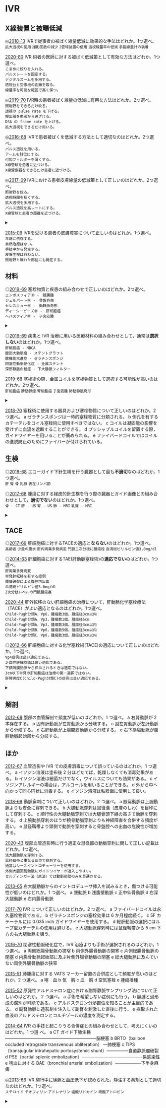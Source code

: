 # IVR
## X線装置と被曝低減

◎[2018-13](http://www.radiology.jp/content/files/20180926_2.pdf#page=6)
IVRで従事者の被ばく線量低減に効果的な手法はどれか。1つ選べ。  
`拡大透視の使用` `撮影回数の減少` `2管球装置の使用` `透視線量率の低減` `手指線量計の装着`  

[2020-80](https://member.radiology-sys.jp/jrsWebMember/member/download/specialist_exam/2020_09.pdf#page=28)
IVR 術者の医師に対する被ばく低減策として有効な方法はどれか。1つ選べ。  
`こまめに絞りを入れる。`  
`パルスレートを固定する。`  
`デジタルズームを多用する。`  
`透視台と受像機の距離を取る。`  
`線量率を可能な範囲で高く保つ。`  

◎[2019-70](http://www.radiology.jp/content/files/20190904_02.pdf#page=25)
IVR時の患者被ばく線量の低減に有用な方法はどれか。2つ選べ。  
`照射野をできるだけ絞る。`  
`透視の pulse rate を下げる。`  
`検出器を患者から遠ざける。`  
`DSA の frame rate を上げる。`  
`拡大透視をできるだけ用いる。`  

◎[2016-68](http://www.radiology.jp/content/files/20160825.pdf#page=25)
IVRで患者被ばくを低減する方法として適切なのはどれか。2つ選べ。  
`パルス透視を用いる。`  
`アームを斜位にする。`  
`付加フィルターを薄くする。`  
`X線管球を患者に近づける。`  
`X線受像器をできるだけ患者に近づける。`  

◎[2017-09](http://www.radiology.jp/content/files/20170904_2.pdf#page=5)
IVRにおける患者皮膚線量の低減策として正しいのはどれか。2つ選べ。  
`照射野を絞る。`  
`透視時間を短くする。`  
`拡大透視を多用する。`  
`パルス透視を高レートにする。`  
`X線管球と患者の距離を近づける。`  


<details>
<summary></summary>

【X線装置と被曝低減 (IVRマニュアル§84)】

- タイプ
    - under-tubeタイプ: 線源が寝台の下, 検出器が寝台の上にあるタイプ.
    - over-tubeタイプ: 線源が寝台の上, 検出器が寝台の下にあるタイプ.
    - 兼用タイプ: Cアームの上下を入れ替えられるタイプ.
- X線装置の検出器
    - FPD(フラットパネルディテクター): X線装置の主流.
    - I.I.(イメージインテンシファイア): より低価格. ただし画質は劣り, 視野辺縁での歪みが生じる. また経年劣化による交換が必要.
- 画質とX線量
    - 透視のパルスレートを減らすとX線量は減る. ただし比例するとは限らない(メーカー側でパルスレートを落とすと1パルスの線量が上がる設定になっていることがある).
- 患者線量の減らし方
    - 検出器を患者に近づける. また, 検出器の拡大使用は避ける.
    - 線源を患者から遠ざける.
    - 照射野を絞る.
    - 手技が長引く場合は, 患者やビーム入射位置を変え, 特定部位の皮膚線量が高くなりすぎないようにする.
    - 推定される最大皮膚線量が**3Gy**以上の場合は線量と部位を記録し, 10-14日後に皮膚への影響を確認するため診察を行う.
- 術者線量とその減らし方
    - 術者被曝のほとんどは患者からの散乱線.
        - 特に前方散乱(=検出器側への散乱)よりも後方散乱(=線源側への散乱)のほうが多い.
    - まず患者線量を減らす.
    - 直接線を浴びない(=照射野に手指などを入れない).
    - 散乱線から距離をとる(=照射野からなるべく距離をとって手技を行う).
    - 強斜位や側方からの透視の場合は, なるべく検出器側に立つ.
    - 防護用具を使用する.
        - 防護衣には0.25-0.35mm鉛当量のものを用いる.
            - 二次線透過率: 0.25mm鉛当量の場合は3.9%(75kV), 6.6%(100kV)
            - 二次線透過率: 0.35mm鉛当量の場合は2.1%(75kV), 5%(100kV)

**こたえ**
- 2018-13: `透視線量率の低減`
- 2019-70: `照射野をできるだけ絞る。`, `透視の pulse rate を下げる。`
- 2016-68: `パルス透視を用いる。`, `X線受像器をできるだけ患者に近づける。`
- 2017-09: `照射野を絞る。`, `透視時間を短くする。`
</details>

[2015-09](http://www.radiology.jp/content/files/20150821.pdf#page=4)
IVRを受ける患者の皮膚障害について正しいのはどれか。1つ選べ。  
`年齢に依存する。`  
`自然治癒はない。`  
`手技中から発生する。`  
`皮膚生検は行わない。`  
`照射野と離れた部位にも発症する。`  



## 材料
◎[2019-69](http://www.radiology.jp/content/files/20190904_02.pdf#page=25)
塞栓物質と疾患の組み合わせで正しいのはどれか。2つ選べ。  
`エンボスフィアⓇ -　髄膜腫`  
`ジェルパートⓇ -　骨盤外傷`  
`セレスキューⓇ -　動静脈奇形`  
`ディーシービーズⓇ -　肝細胞癌`  
`ヘパスフィアⓇ -　子宮筋腫`  


<details>
<summary></summary>

【塞栓物質の種類と適応 (塞栓物質を使いこなす-適応と塞栓術の実際-より)】

- ゼラチンスポンジ
    - 一時的塞栓物質. 数週間で吸収される.
    - 種類: スポンゼル®︎, ゼルフォーム®︎, ジェルパート®︎, セレスキュー®︎の4種類ある.
    - 適応: ジェルパートはHCCに対するTACE, それ以外は止血.
- ビーズ
    - 永久塞栓物質.
    - 種類: エンボスフィア®︎, ヘパスフィア®︎, ディーシービーズ®︎の3種類ある.
    - 適応: ディーシービーズはHCCに対するTACE, それ以外は多血性腫瘍とAVM. ただしヘパスフィアは子宮筋腫には使用できない.
- NBCA
    - 永久塞栓物質.
    - 液体接着剤で, イオン性の物質と接触すると重合する.
- コイル
    - 永久塞栓物質.
    - 適応疾患は多岐にわたる.
- その他の塞栓物質
    - リピオドール: 塞栓効果は一時的 (1ヶ月ほど).
    - EO: 血管内皮を傷害することにより血栓化を惹起する硬化剤. BRTOに用いる.
    - エタノール: 血管を永続的に塞栓できる.
    - ポリカドノール: クリーミーなフォームとして血管内に注入し, 血管内皮を傷害することにより血栓化を行う硬化剤. 下肢静脈瘤に用いる.

**こたえ**
- 2019-69: `エンボスフィアⓇ -　髄膜腫`, `ディーシービーズⓇ -　肝細胞癌`
</details>

◎[2016-69](http://www.radiology.jp/content/files/20160825.pdf#page=25)
疾患と IVR 治療に用いる医療材料の組み合わせとして，通常は**選択しない**のはどれか。1つ選べ。  
`肝細胞癌 - NBCA`  
`腹部大動脈瘤 - ステントグラフト`  
`脾機能亢進症 - ゼラチンスポンジ`  
`閉塞性動脈硬化症 - 金属ステント`  
`深部静脈血栓症 - 下大静脈フィルター`  

[2019-68](http://www.radiology.jp/content/files/20190904_02.pdf#page=24)
塞栓術の際，金属コイルを塞栓物質として選択する可能性が高いのはどれか。2つ選べ。  
`肝細胞癌` `脾動脈瘤` `腎細胞癌` `子宮筋腫` `肺動静脈奇形`  

<details>
<summary></summary>

【目的に応じた塞栓物質の選択 (塞栓物質を使いこなす-適応と塞栓術の実際-より)】

- 標的部位への供血の停止を目的とする場合
    - 他血管との交通がない場合
        - 具体例: 腫瘍に対する塞栓術, 末梢の血管破綻による出血に対する止血
        - 機序: 標的血管さえ塞栓してしまえばよい (塞栓部位より下流への供血は完全に遮断される).
        - 材料: ゼラチンスポンジ, ビーズ
    - 他血管との交通がある場合
        - 機序: すべての供血路を遮断するか, 標的部位全体の血管床を廃絶させる必要がある.
        - 材料: HCCに対するTACEにはリピオドール, AVMに対する塞栓にはエタノールなどを用いる.
- 血行動態の変化を目的とする場合
    - 機序: 血管の一定区間だけを塞栓するが, 末梢は塞栓しない (=組織を乏血状態にしたいわけではない).
    - 材料: 動脈瘤に対するコイルやプラグなど.
    
**こたえ**
- 2016-69: `肝細胞癌 - NBCA`
</details>

[2018-70](http://www.radiology.jp/content/files/20180926_2.pdf#page=26)
塞栓術に使用する器具および塞栓物質について正しいのはどれか。2 つ選べ。
a	 ゼラチンスポンジは一時的塞栓物質に分類される。
b	 側孔を有するカテーテルをコイル塞栓術に使用すべきではない。
c	 コイルは凝固能の影響を受けずに血流を遮断することができる。
d	 プッシャブルコイルを留置する際，ガイドワイヤーを用いることが薦められる。
e   ファイバードコイルではコイルの逸脱防止のためにファイバーが付けられている。




## 生検
◎[2018-68](http://www.radiology.jp/content/files/20180926_2.pdf#page=25)
エコーガイド下針生検を行う臓器として最も**不適切**なのはどれか。1つ選べ。  
`肝` `腎` `骨` `乳腺` `表在リンパ節`  

◎[2017-68](http://www.radiology.jp/content/files/20170904_2.pdf#page=24)
腫瘍に対する経皮的針生検を行う際の臓器とガイド画像との組み合わせとして，**適切でない**のはどれか。1つ選べ。  
`骨 - CT` `肝 - US` `腎 - US` `肺 - MRI` `乳腺 - MRI`  

<details>
<summary></summary>
 
- 2018-68: `骨` 
- 2017-68: `肺 - MRI`
</details>


## TACE
◎[2017-69](http://www.radiology.jp/content/files/20170904_2.pdf#page=25)
肝細胞癌に対するTACEの適応と**ならない**のはどれか。1つ選べ。  
`高齢者` `少量の腹水` `肝内両葉多発病変` `門脈二次分枝に腫瘍栓` `血清総ビリルビン値3.0mg/dl`  

◎[2014-63](http://www.radiology.jp/content/files/1377.pdf#page=22)
肝細胞癌に対するTAE(肝動脈塞栓術)の**適応でない**のはどれか。1つ選べ。  
`肝両葉多発病変`  
`単発肺転移を有する症例`  
`腫瘍破裂による腹腔内出血`  
`血清総ビリルビン値3.0mg/dl`  
`2次分枝レベルの門脈腫瘍塞`  

[2020-44](https://member.radiology-sys.jp/jrsWebMember/member/download/specialist_exam/2020_09.pdf#page=16)
肝外転移のない肝細胞癌の治療について，肝動脈化学塞栓療法（TACE）がよい適応となるのはどれか。1つ選べ。  
`Child-Pugh分類A，Vp0，腫瘍数3個，腫瘍径3cm以内`  
`Child-Pugh分類A，Vp3，腫瘍数1個，腫瘍径5cm`  
`Child-Pugh分類A，Vp3，腫瘍数3個，腫瘍径3cm以内`  
`Child-Pugh分類B，Vp0，腫瘍数5個，腫瘍径3cm以内`  
`Child-Pugh分類C，Vp0，腫瘍数3個，腫瘍径3cm以内`  

◎[2012-66](http://www.radiology.jp/content/files/2012_1s_exsam.pdf#page=22)
肝細胞癌に対する化学塞栓術(TACE)の適応について正しいのはどれか。1つ選べ。  
`Vp4症例は良い適応である。`  
`乏血性肝細胞癌は良い適応である。`  
`下横隔膜動脈から供血されるときは適応ではない。`  
`3cm以下単発の肝細胞癌は治療の第一選択ではない。`  
`肝障害度C(Child-Pugh分類C)の症例は良い適応である。`  




<details>
<summary></summary>

【TACEの適応 (レジセミ7)】

- Child-Pugh分類
    - 肝性脳症: なし=1, 軽度=2, 高度=3
    - 腹水: なし=1, 1-3L=2, 3L超=3
    - T-Bil: 2.0未満=1, 2.0-3.0=2, 3.0超=3
    - アルブミン: 3.5超=1, 2.8-3.5=2, 2.8未満=3
    - PT%: 70超=1, 40-70=2, 40未満=3
    - 合計7点未満がA, 合計7点以上10点未満がB, 10点以上がC.

- TACEの適応
    - TACEの適応となる例:
        - Child-Pugh分類がAまたはBかつ, 多発例
        - Child-Pugh分類がAまたはBかつ, 病巣が数個だが3cmを超えている (=RFAの適応とならない)
    - TACEの適応とならない例:
        - T-Bil 3.0mg/dL以上
        - Child-Pugh分類がC
        - 乏血性HCC
        - 門脈主幹部に腫瘍栓がある(Vp4)

**こたえ**
- 2017-69: `血清総ビリルビン値3.0mg/dl`
- 2014-63: `血清総ビリルビン値3.0mg/dl`
- 2012-66: `3cm以下単発の肝細胞癌は治療の第一選択ではない。`
</details>


## 解剖
[2012-68](http://www.radiology.jp/content/files/2012_1s_exsam.pdf#page=23)
腹部の血管解剖で頻度が低いのはどれか。1 つ選べ。
a 右腎動脈が 2 本存在する。
b 固有肝動脈が左胃動脈から分岐する。
c 副左胃動脈が左肝動脈から分岐する。
d 右肝動脈が上腸間膜動脈から分岐する。
e 右下横隔動脈が腹腔動脈起始部から分岐する。


## ほか
[2012-67](http://www.radiology.jp/content/files/2012_1s_exsam.pdf#page=23)
血管造影や IVR での皮膚消毒について誤っているのはどれか。1 つ選べ。
a イソジン溶液は塗布後 2 分ほどたてば，乾燥しなくても消毒効果がある。
b イソジン溶液は細菌だけでなく，ウイルスについても効果がある。
c イソジンアレルギーの場合は，アルコールを用いることができる。
d 外から中へ向かって同心円状に消毒する。
e イソジン溶液は粘膜面に使用して良い。

[2018-69](http://www.radiology.jp/content/files/20180926_2.pdf#page=25)
動脈穿刺について正しいのはどれか。2 つ選べ。
a	 腋窩動脈は上腕動脈よりも安全に穿刺できる。
b	 大腿動脈穿刺は鼠径溝（皮膚のしわ）を目印にして穿刺する。
c	 順行性の大腿動脈穿刺では大腿骨頭下縁の高さで動脈を穿刺する。
d	 上腕動脈穿刺のほうが橈骨動脈穿刺よりも神経障害を合併する頻度が高い。
e	 鼠径靱帯より頭側で動脈を穿刺すると骨盤腔への出血の危険性が増加する。

[2020-43](https://member.radiology-sys.jp/jrsWebMember/member/download/specialist_exam/2020_09.pdf#page=16)
腹部血管造影時に行う適正な鼠径部の動脈穿刺に関して正しい記載はどれか。1つ選べ。  
`浅大腿動脈を穿刺する。`  
`鼠径靱帯と重なる部位で穿刺する。`  
`通常はシースイントロデューサーを使用する。`  
`外側大腿回旋動脈にガイドワイヤーが迷入しやすい。`  
`セルディンガー法（原法）では動脈前壁のみを貫通させる。`  

[2013-65](http://www.radiology.jp/content/files/2013_2s_exsam.pdf#page=22)
右大腿動脈からのイントロデューサ挿入を試みるとき，傷つける可能性が低いのはどれか。1 つ選べ。
a 腰動脈
b 浅腹壁動脈
c 正中仙骨動脈
d 右深大腿動脈
e 右内腸骨動脈

[2017-70](http://www.radiology.jp/content/files/20170904_2.pdf#page=25)
 IVR について正しいのはどれか。2 つ選べ。
a	 ファイバードコイルは永久塞栓物質である。
b	 ゼラチンスポンジの塞栓効果は 6 か月程度続く。
c	 5F カテーテルには 0.035 inch ガイドワイヤーを使用する。
d	 総肝動脈の選択にはループ型カテーテルの使用は避ける。
e	 大腿動脈穿刺時には鼠径靭帯から 5 cm 下方の右大腿動脈を狙う。

[2016-70](http://www.radiology.jp/content/files/20160825.pdf#page=26)
閉塞性動脈硬化症で，IVR 治療よりも手術が選択されるのはどれか。1 つ選べ。
a	 両側総腸骨動脈の狭窄
b	 両側外腸骨動脈の閉塞
c	 片側総腸骨動脈の閉塞
d	 内腸骨動脈起始部に及ぶ片側外腸骨動脈の閉塞
e	 総大腿動脈に及んでいない両側外腸骨動脈の狭窄

[2015-51](http://www.radiology.jp/content/files/20150821.pdf#page=18)
肺腫瘍に対する VATS マーカー留置の合併症として頻度が高いのはどれか。2 つ選べ。
a	 喀　血
b	 気　胸
c	 血　胸
d	 空気塞栓
e	 腫瘍播種

[2015-52](http://www.radiology.jp/content/files/20150821.pdf#page=18)
原発性アルドステロン症における副腎静脈サンプリング法について正しいのはどれか。
2 つ選べ。
a	 手術を希望しない症例にも行う。
b	 腺腫と過形成の鑑別が可能である。
c	 アルドステロン分泌部位を知ることが主目的である。
d	 副腎動脈に造影剤を注入して副腎を刺激した直後に行う。
e	 採取された血液のアルドステロンとコルチゾールの濃度を測定する。

[2014-64](http://www.radiology.jp/content/files/1377.pdf#page=22)
 IVR の手技と起こりうる合併症との組み合わせとして，考えにくいのはどれか。1 つ選
べ。
a CT ガイド下肺生検―――――――――――――――――――――脳梗塞
b BRTO（balloon occluded retrograde transvenous obliteration） ―肺梗塞
c TIPS（transjugular intrahepatic portosystemic shunt）―――――食道静脈瘤破裂
d PSE（partial splenic embolization）――――――――――――――易感染性
e 喀血に対する BAE（bronchial arterial embolization）――――――下半身麻痺

◎[2013-66](http://www.radiology.jp/content/files/2013_2s_exsam.pdf#page=22)
IVR 施行中に徐脈と血圧低下が認められた。静注する薬剤として適切なのはどれか。1つ選べ。  
`ステロイド` `テオフィリン` `アドレナリン` `塩酸リドカイン` `硫酸アトロピン`  

<details>
<summary></summary>
 
- 2013-66: `硫酸アトロピン` 
</details>




